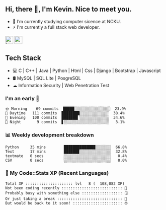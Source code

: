 ## Hi, there 👋, I'm Kevin. Nice to meet you.

- 🌱 I’m currently studying computer sicence at NCKU.
- ⚡ I'm currently a full stack web developer.

<a href="https://www.linkedin.com/in/kevin12686/"><img alt="LinkedIn" src="https://img.shields.io/badge/linkedin%20-%230077B5.svg?&style=for-the-badge&logo=linkedin&logoColor=white" height=25></a>
<a href="https://www.instagram.com/kevin12686/"><img src="https://img.shields.io/badge/instagram-3f729b?&style=for-the-badge&logo=instagram&logoColor=white" height=25></a>

## Tech Stack

* 💻 C | C++ | Java | Python | Html | Css | Django | Bootstrap | Javascript
* 🛢️ MySQL | SQL Lite | PosgreSQL
* ☁ Information Security | Web Penetration Test

### I'm an early 🐤

<!-- early_bird start -->

```text
🌞 Morning    69 commits  █████░░░░░░░░░░░░░░░░  23.9%
🌆 Daytime   111 commits  ████████░░░░░░░░░░░░░  38.4%
🌃 Evening   100 commits  ███████▎░░░░░░░░░░░░░  34.6%
🌙 Night       9 commits  ▋░░░░░░░░░░░░░░░░░░░░   3.1%
```

<!-- early_bird end -->

### 📊 Weekly development breakdown

<!-- code_time start -->

```text
Python     35 mins        ██████████████░░░░░░░  66.8%
Text       17 mins        ██████▉░░░░░░░░░░░░░░  32.8%
textmate   0 secs         ░░░░░░░░░░░░░░░░░░░░░   0.4%
CSV        0 secs         ░░░░░░░░░░░░░░░░░░░░░   0.0%
```

<!-- code_time end -->

### 🧰 My Code::Stats XP (Recent Languages)

<!-- codestats start -->

```text
Total XP ::::::::::::::::::::: lvl   8 (  108,082 XP) 
Not been coding recently ::::::::::::::::::::::::::: 🙈
Probably busy with something else :::::::::::::::::: 🗓
Or just taking a break ::::::::::::::::::::::::::::: 🌴
But would be back to it soon! :::::::::::::::::::::: 🤓
```

<!-- codestats end -->
